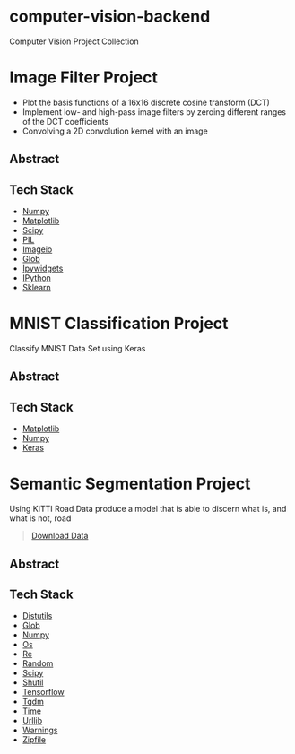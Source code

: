 # computer-vision-backend
Computer Vision Project Collection

# Image Filter Project
* Plot the basis functions of a 16x16 discrete cosine transform (DCT)
* Implement low- and high-pass image filters by zeroing different ranges of the DCT coefficients
* Convolving a 2D convolution kernel with an image

## Abstract

## Tech Stack
* [Numpy](http://www.numpy.org/)
* [Matplotlib](https://matplotlib.org/)
* [Scipy](https://www.scipy.org/)
* [PIL](https://pillow.readthedocs.io/en/stable/)
* [Imageio](https://imageio.github.io/)
* [Glob](https://docs.python.org/2/library/glob.html)
* [Ipywidgets](https://ipywidgets.readthedocs.io/en/stable/)
* [IPython](https://ipython.org/)
* [Sklearn](https://scikit-learn.org/stable/)

# MNIST Classification Project
Classify MNIST Data Set using Keras

## Abstract

## Tech Stack
* [Matplotlib](https://matplotlib.org/)
* [Numpy](http://www.numpy.org/)
* [Keras](https://keras.io/)

# Semantic Segmentation Project
Using KITTI Road Data produce a model that is able to discern what is, and what is not, road
> [Download Data](https://www.dropbox.com/sh/flf5dnhuq6b9z6h/AAADsRNWn7lwb2wAZIhy3iNPa?dl=0)


## Abstract

## Tech Stack
* [Distutils](https://docs.python.org/3/library/distutils.html)
* [Glob](https://docs.python.org/2/library/glob.html)
* [Numpy](http://www.numpy.org/)
* [Os](https://docs.python.org/3/library/os.html)
* [Re](https://docs.python.org/3/library/re.html)
* [Random](https://docs.python.org/2/library/random.html)
* [Scipy](https://www.scipy.org/)
* [Shutil](https://docs.python.org/3/library/shutil.html)
* [Tensorflow](https://www.tensorflow.org/)
* [Tqdm](https://tqdm.github.io/)
* [Time](https://docs.python.org/3/library/time.html)
* [Urllib](https://docs.python.org/3/library/urllib.html)
* [Warnings](https://docs.python.org/3/library/warnings.html)
* [Zipfile](https://docs.python.org/3/library/zipfile.html)
